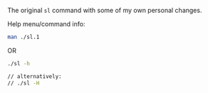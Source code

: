 The original `sl` command with some of my own personal changes.

Help menu/command info:

```sh
man ./sl.1
```

OR

```sh
./sl -h

// alternatively:
// ./sl -H
```
